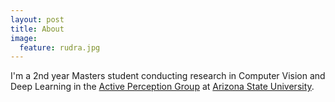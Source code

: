 ```yaml
---
layout: post
title: About
image:
  feature: rudra.jpg
---
```


I'm a 2nd year Masters student conducting research in Computer Vision and Deep Learning in the [Active Perception Group](https://yezhouyang.engineering.asu.edu/research-group/)
at [Arizona State University](https://www.asu.edu/).
